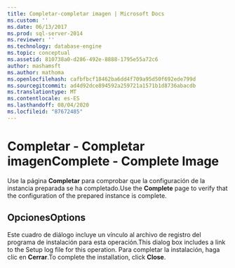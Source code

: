 ```yaml
---
title: Completar-completar imagen | Microsoft Docs
ms.custom: ''
ms.date: 06/13/2017
ms.prod: sql-server-2014
ms.reviewer: ''
ms.technology: database-engine
ms.topic: conceptual
ms.assetid: 810738a0-d286-492e-8888-1795e55a72c6
author: mashamsft
ms.author: mathoma
ms.openlocfilehash: cafbfbcf18462ba6dd4f709a95d50f692ede799d
ms.sourcegitcommit: ad4d92dce894592a259721a1571b1d8736abacdb
ms.translationtype: MT
ms.contentlocale: es-ES
ms.lasthandoff: 08/04/2020
ms.locfileid: "87672485"
---
```

# <a name="complete---complete-image"></a><span data-ttu-id="fa10a-102">Completar - Completar imagen</span><span class="sxs-lookup"><span data-stu-id="fa10a-102">Complete - Complete Image</span></span>
  <span data-ttu-id="fa10a-103">Use la página **Completar** para comprobar que la configuración de la instancia preparada se ha completado.</span><span class="sxs-lookup"><span data-stu-id="fa10a-103">Use the **Complete** page to verify that the configuration of the prepared instance is complete.</span></span>  
  
## <a name="options"></a><span data-ttu-id="fa10a-104">Opciones</span><span class="sxs-lookup"><span data-stu-id="fa10a-104">Options</span></span>  
 <span data-ttu-id="fa10a-105">Este cuadro de diálogo incluye un vínculo al archivo de registro del programa de instalación para esta operación.</span><span class="sxs-lookup"><span data-stu-id="fa10a-105">This dialog box includes a link to the Setup log file for this operation.</span></span> <span data-ttu-id="fa10a-106">Para completar la instalación, haga clic en **Cerrar**.</span><span class="sxs-lookup"><span data-stu-id="fa10a-106">To complete the installation, click **Close**.</span></span>  
  
  
